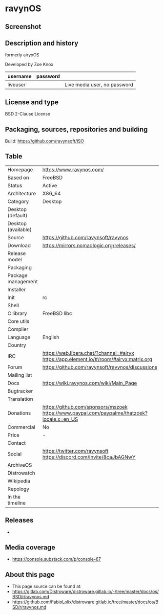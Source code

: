 # ravynOS

## Screenshot


## Description and history

formerly airyxOS

Developed by Zoe Knox

| username | password |  |
|----------|----------|--|
| liveuser |  | Live media user, no password |


## License and type

BSD 2-Clause License


## Packaging, sources, repositories and building

Build: https://github.com/ravynsoft/ISO


## Table


|                       |  |
|-----------------------|--|
| Homepage              | <https://www.ravynos.com/> |
| Based on              | FreeBSD |
| Status                | Active |
| Architecture          | X86_64 |
| Category              | Desktop |
| Desktop (default)     |  |
| Desktop (available)   |  |
| Source                | <https://github.com/ravynsoft/ravynos> |
| Download              | <https://mirrors.nomadlogic.org/releases/> |
| Release model         |  |
| Packaging             |  |
| Package management    |  |
| Installer             |  |
| Init                  | rc |
| Shell                 |  |
| C library             | FreeBSD libc |
| Core utils            |  |
| Compiler              |  |
| Language              | English |
| Country               |  |
| IRC                   | <https://web.libera.chat/?channel=#airyx> <br> <https://app.element.io/#/room/#airyx:matrix.org> |
| Forum                 | <https://github.com/ravynsoft/ravynos/discussions> |
| Mailing list          |  |
| Docs                  | <https://wiki.ravynos.com/wiki/Main_Page> |
| Bugtracker            |  |
| Translation           |  |
| Donations             | <https://github.com/sponsors/mszoek> <br> <https://www.paypal.com/paypalme/thatzoek?locale.x=en_US> |
| Commercial            | No |
| Price                 | - |
| Contact               |  |
| Social                | <https://twitter.com/ravynsoft> <br> <https://discord.com/invite/8caJbAGNwY> |
| ArchiveOS             |  |
| Distrowatch           |  |
| Wikipedia             |  |
| Repology              |  |
| In the timeline       |  |


## Releases

* 


## Media coverage

* https://console.substack.com/p/console-67


## About this page

* This page source can be found at:
* <https://gitlab.com/Distroware/distroware.gitlab.io/-/tree/master/docs/os/BSD/r/ravynos.md>
* <https://github.com/FabioLolix/distroware.gitlab.io/tree/master/docs/os/BSD/r/ravynos.md>

